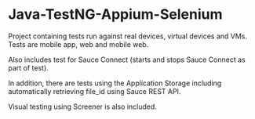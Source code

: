 # Java-TestNG-Appium-Selenium
Project containing tests run against real devices, virtual devices and VMs. Tests are mobile app, web and mobile web.

Also includes test for Sauce Connect (starts and stops Sauce Connect as part of test).

In addition, there are tests using the Application Storage including automatically retrieving file_id using Sauce REST API.

Visual testing using Screener is also included. 

